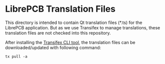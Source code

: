 # LibrePCB Translation Files

This directory is intended to contain Qt translation files (*.ts) for the
LibrePCB application. But as we use Transifex to manage translations, these
translation files are not checked into this repository.

After installing the [Transifex CLI tool](https://docs.transifex.com/client/introduction),
the translation files can be downloaded/updated with following command:

```
tx pull -a
```
